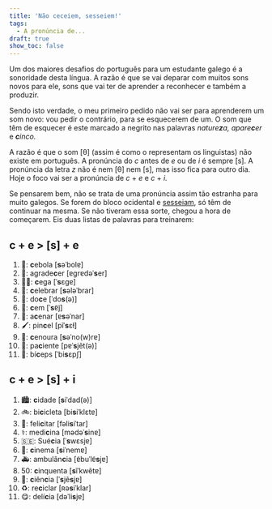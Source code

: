 ```yaml
---
title: 'Não ceceiem, sesseiem!'
tags:
  - A pronúncia de...
draft: true
show_toc: false
---
```

Um dos maiores desafios do português para um estudante galego é a sonoridade desta língua. A razão é que se vai deparar com muitos sons novos para ele, sons que vai ter de aprender a reconhecer e também a produzir. 

Sendo isto verdade, o meu primeiro pedido não vai ser para aprenderem um som novo: vou pedir o contrário, para se esquecerem de um. O som que têm de esquecer é este marcado a negrito nas palavras *nature**z**a,* *apare**c**er* e ***c**inco.*

A razão é que o som [θ] (assim é como o representam os linguistas) não existe em português. A pronúncia do *c* antes de *e* ou de *i* é sempre [s]. A pronúncia da letra *z* não é nem [θ] nem [s], mas isso fica para outro dia. Hoje o foco vai ser a pronúncia de *c* + *e*  e *c* + *i.* 

Se pensarem bem, não se trata de uma pronúncia assim tão estranha para muito galegos. Se forem do bloco ocidental e [sesseiam](https://gl.wikipedia.org/wiki/Isoglosa#/media/Ficheiro:Seseo_idioma_gallego.png), só têm de continuar na mesma. Se não tiveram essa sorte, chegou a hora de começarem. Eis duas listas de palavras para treinarem:

## c + e > [s] + e

1. <e-moji>🧅</e-moji>: **c**ebola [**s**əˈbolɐ]
2. <e-moji>🙏</e-moji>: agrade**c**er [ɐɡrɐdəˈ**s**er]
3. <e-moji>👩‍🦯</e-moji>: **c**ega [ˈ**s**ɛɡɐ]
4. <e-moji>🥳</e-moji>: **c**elebrar [**s**ələˈbrar]
5. <e-moji>🍬</e-moji>: do**c**e [ˈdo**s**(ə)]
6. <e-moji>💯</e-moji>: **c**em [ˈ**s**ɐ̃j̃]
7. <e-moji>🙋</e-moji>: a**c**enar [ɐ**s**əˈnar]
8. <e-moji>🖌️</e-moji>: pin**c**el [pĩˈ**s**ɛɫ]
9. <e-moji>🥕</e-moji>: **c**enoura [**s**əˈno(w)rɐ]
10. <e-moji>🤒</e-moji>: pa**c**iente [pɐˈ**s**jẽt(ə)]
11. <e-moji>💪</e-moji>: bí**c**eps [ˈbi**s**ɛpʃ]

## c + e > [s] + i

1. <e-moji>🏙️</e-moji>: **c**idade [**s**iˈdad(ə)]
2. <e-moji>🚲</e-moji>: bi**c**icleta [bi**s**iˈklɛtɐ]
3. <e-moji>👏</e-moji>: feli**c**itar [fəli**s**iˈtar]
4. <e-moji>⚕️</e-moji>: medi**c**ina [mədəˈ**s**inɐ]
5. <e-moji>🇸🇪</e-moji>: Sué**c**ia [ˈ**s**wɛsjɐ]
6. <e-moji>🎦</e-moji>: **c**inema [**s**iˈnemɐ]
7. <e-moji>🚑</e-moji>: ambulân**c**ia [ɐ̃buˈlɐ̃**s**jɐ]
8. <e-moji>50</e-moji>: **c**inquenta [**s**ĩˈkwẽtɐ]
9. <e-moji>🔬</e-moji>: **c**iên**c**ia [ˈ**s**jẽ**s**jɐ]
10. <e-moji>♻️</e-moji>: re**c**iclar [ʀə**s**iˈklar]
11. <e-moji>😋</e-moji>: delí**c**ia [dəˈli**s**jɐ]
